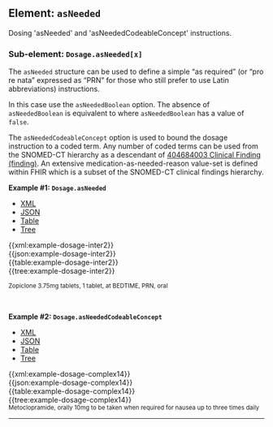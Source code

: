 ## Element: `asNeeded`

Dosing 'asNeeded' and 'asNeededCodeableConcept' instructions.

### Sub-element: `Dosage.asNeeded[x]`

The `asNeeded` structure can be used to define a simple “as required” (or “pro re nata” expressed as “PRN” for those who still prefer to use Latin abbreviations) instructions. 

In this case use the `asNeededBoolean` option. The absence of `asNeededBoolean` is equivalent to where `asNeededBoolean` has a value of `false`.

The `asNeededCodeableConcept` option is used to bound the dosage instruction to a coded term. Any number of coded terms can be used from the SNOMED-CT hierarchy as a descendant of [404684003 Clinical Finding (finding)](https://termbrowser.nhs.uk/?perspective=full&conceptId1=404684003&edition=uk-edition). An extensive medication-as-needed-reason value-set is defined within FHIR which is a subset of the SNOMED-CT clinical findings hierarchy.

**Example #1: `Dosage.asNeeded`**

<!--// start of code snippet -->
<div>
    <ul class="nav nav-tabs" role="tablist">
      <li role="presentation" class="active">
        <a href="#xml-1" aria-controls="xml" role="tab" data-toggle="tab">XML</a>
      </li>
      <li role="presentation">
        <a href="#json-1" aria-controls="json" role="tab" data-toggle="tab">JSON</a>
      </li>
        <li role="presentation">
        <a href="#table-1" aria-controls="table" role="tab" data-toggle="tab">Table</a>
      </li>
      <li role="presentation">
        <a href="#tree-1" aria-controls="tree" role="tab" data-toggle="tab">Tree</a>
      </li>
  </ul>

  <!-- Tab panes -->
  <div class="tab-content snippet">
    <div role="tabpanel" class="tab-pane active" id="xml-1">
      {{xml:example-dosage-inter2}}
    </div>
    <div role="tabpanel" class="tab-pane" id="json-1">
      {{json:example-dosage-inter2}}
    </div>
    <div role="tabpanel" class="tab-pane" id="table-1">
      {{table:example-dosage-inter2}}
    </div>
    <div role="tabpanel" class="tab-pane" id="tree-1">
      {{tree:example-dosage-inter2}}
    </div>
  </div>
</div>

<small>Zopiclone 3.75mg tablets, 1 tablet, at BEDTIME, PRN, oral</small>
<!--// end of code snippet -->

<br />

**Example #2: `Dosage.asNeededCodeableConcept`**

<!--// start of code snippet -->
<div>
    <ul class="nav nav-tabs" role="tablist">
      <li role="presentation" class="active">
        <a href="#xml-2" aria-controls="xml" role="tab" data-toggle="tab">XML</a>
      </li>
      <li role="presentation">
        <a href="#json-2" aria-controls="json" role="tab" data-toggle="tab">JSON</a>
      </li>
        <li role="presentation">
        <a href="#table-2" aria-controls="table" role="tab" data-toggle="tab">Table</a>
      </li>
      <li role="presentation">
        <a href="#tree-2" aria-controls="tree" role="tab" data-toggle="tab">Tree</a>
      </li>
  </ul>

  <!-- Tab panes -->
  <div class="tab-content snippet">
    <div role="tabpanel" class="tab-pane active" id="xml-2">
      {{xml:example-dosage-complex14}}
    </div>
    <div role="tabpanel" class="tab-pane" id="json-2">
      {{json:example-dosage-complex14}}
    </div>
    <div role="tabpanel" class="tab-pane" id="table-2">
      {{table:example-dosage-complex14}}
    </div>
    <div role="tabpanel" class="tab-pane" id="tree-2">
      {{tree:example-dosage-complex14}}
    </div>
  </div>
</div>
<small>Metoclopramide, orally 10mg to be taken when required for nausea up to three times daily</small>
<!--// end of code snippet -->

---